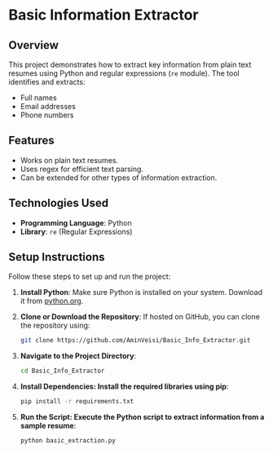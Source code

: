 # Basic Information Extractor

## Overview
This project demonstrates how to extract key information from plain text resumes using Python and regular expressions (`re` module). The tool identifies and extracts:
- Full names
- Email addresses
- Phone numbers

## Features
- Works on plain text resumes.
- Uses regex for efficient text parsing.
- Can be extended for other types of information extraction.

## Technologies Used
- **Programming Language**: Python
- **Library**: `re` (Regular Expressions)

## Setup Instructions
Follow these steps to set up and run the project:

1. **Install Python**:
   Make sure Python is installed on your system. Download it from [python.org](https://www.python.org/).

2. **Clone or Download the Repository**:
   If hosted on GitHub, you can clone the repository using:
   ```bash
   git clone https://github.com/AminVeisi/Basic_Info_Extractor.git
3. **Navigate to the Project Directory**:
   ```bash
   cd Basic_Info_Extractor
4. **Install Dependencies: Install the required libraries using pip**:
   ```bash
   pip install -r requirements.txt
5. **Run the Script: Execute the Python script to extract information from a sample resume**:
   ```bash
   python basic_extraction.py
